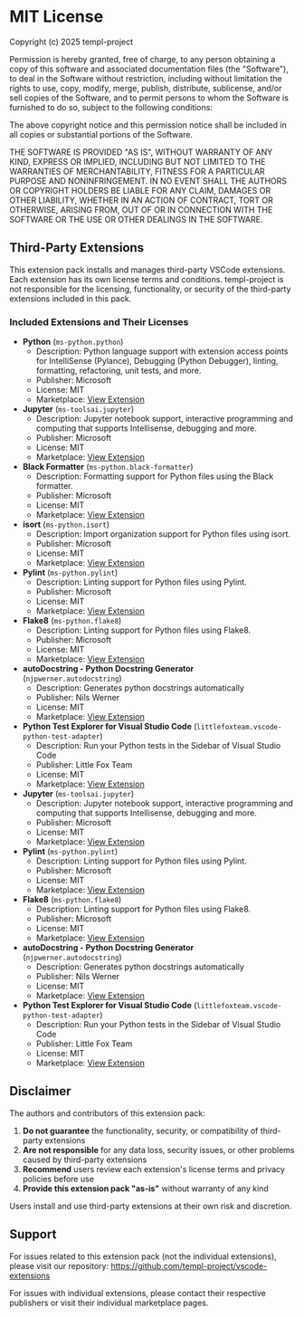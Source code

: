 # MIT License

Copyright (c) 2025 templ-project

Permission is hereby granted, free of charge, to any person obtaining a copy
of this software and associated documentation files (the "Software"), to deal
in the Software without restriction, including without limitation the rights
to use, copy, modify, merge, publish, distribute, sublicense, and/or sell
copies of the Software, and to permit persons to whom the Software is
furnished to do so, subject to the following conditions:

The above copyright notice and this permission notice shall be included in all
copies or substantial portions of the Software.

THE SOFTWARE IS PROVIDED "AS IS", WITHOUT WARRANTY OF ANY KIND, EXPRESS OR
IMPLIED, INCLUDING BUT NOT LIMITED TO THE WARRANTIES OF MERCHANTABILITY,
FITNESS FOR A PARTICULAR PURPOSE AND NONINFRINGEMENT. IN NO EVENT SHALL THE
AUTHORS OR COPYRIGHT HOLDERS BE LIABLE FOR ANY CLAIM, DAMAGES OR OTHER
LIABILITY, WHETHER IN AN ACTION OF CONTRACT, TORT OR OTHERWISE, ARISING FROM,
OUT OF OR IN CONNECTION WITH THE SOFTWARE OR THE USE OR OTHER DEALINGS IN THE
SOFTWARE.

## Third-Party Extensions

This extension pack installs and manages third-party VSCode extensions. Each extension has its own license terms and conditions. templ-project is not responsible for the licensing, functionality, or security of the third-party extensions included in this pack.

### Included Extensions and Their Licenses

- **Python** (`ms-python.python`)
  - Description: Python language support with extension access points for IntelliSense (Pylance), Debugging (Python Debugger), linting, formatting, refactoring, unit tests, and more.
  - Publisher: Microsoft
  - License: MIT
  - Marketplace: [View Extension](https://open-vsx.org/extension/ms-python/python)
- **Jupyter** (`ms-toolsai.jupyter`)
  - Description: Jupyter notebook support, interactive programming and computing that supports Intellisense, debugging and more.
  - Publisher: Microsoft
  - License: MIT
  - Marketplace: [View Extension](https://open-vsx.org/extension/ms-toolsai/jupyter)
- **Black Formatter** (`ms-python.black-formatter`)
  - Description: Formatting support for Python files using the Black formatter.
  - Publisher: Microsoft
  - License: MIT
  - Marketplace: [View Extension](https://open-vsx.org/extension/ms-python/black-formatter)
- **isort** (`ms-python.isort`)
  - Description: Import organization support for Python files using isort.
  - Publisher: Microsoft
  - License: MIT
  - Marketplace: [View Extension](https://open-vsx.org/extension/ms-python/isort)
- **Pylint** (`ms-python.pylint`)
  - Description: Linting support for Python files using Pylint.
  - Publisher: Microsoft
  - License: MIT
  - Marketplace: [View Extension](https://open-vsx.org/extension/ms-python/pylint)
- **Flake8** (`ms-python.flake8`)
  - Description: Linting support for Python files using Flake8.
  - Publisher: Microsoft
  - License: MIT
  - Marketplace: [View Extension](https://open-vsx.org/extension/ms-python/flake8)
- **autoDocstring - Python Docstring Generator** (`njpwerner.autodocstring`)
  - Description: Generates python docstrings automatically
  - Publisher: Nils Werner
  - License: MIT
  - Marketplace: [View Extension](https://open-vsx.org/extension/njpwerner/autodocstring)
- **Python Test Explorer for Visual Studio Code** (`littlefoxteam.vscode-python-test-adapter`)
  - Description: Run your Python tests in the Sidebar of Visual Studio Code
  - Publisher: Little Fox Team
  - License: MIT
  - Marketplace: [View Extension](https://open-vsx.org/extension/littlefoxteam/vscode-python-test-adapter)
- **Jupyter** (`ms-toolsai.jupyter`)
  - Description: Jupyter notebook support, interactive programming and computing that supports Intellisense, debugging and more.
  - Publisher: Microsoft
  - License: MIT
  - Marketplace: [View Extension](https://marketplace.visualstudio.com/items?itemName=ms-toolsai.jupyter)
- **Pylint** (`ms-python.pylint`)
  - Description: Linting support for Python files using Pylint.
  - Publisher: Microsoft
  - License: MIT
  - Marketplace: [View Extension](https://marketplace.visualstudio.com/items?itemName=ms-python.pylint)
- **Flake8** (`ms-python.flake8`)
  - Description: Linting support for Python files using Flake8.
  - Publisher: Microsoft
  - License: MIT
  - Marketplace: [View Extension](https://marketplace.visualstudio.com/items?itemName=ms-python.flake8)
- **autoDocstring - Python Docstring Generator** (`njpwerner.autodocstring`)
  - Description: Generates python docstrings automatically
  - Publisher: Nils Werner
  - License: MIT
  - Marketplace: [View Extension](https://marketplace.visualstudio.com/items?itemName=njpwerner.autodocstring)
- **Python Test Explorer for Visual Studio Code** (`littlefoxteam.vscode-python-test-adapter`)
  - Description: Run your Python tests in the Sidebar of Visual Studio Code
  - Publisher: Little Fox Team
  - License: MIT
  - Marketplace: [View Extension](https://marketplace.visualstudio.com/items?itemName=littlefoxteam.vscode-python-test-adapter)

## Disclaimer

The authors and contributors of this extension pack:

1. **Do not guarantee** the functionality, security, or compatibility of third-party extensions
2. **Are not responsible** for any data loss, security issues, or other problems caused by third-party extensions
3. **Recommend** users review each extension's license terms and privacy policies before use
4. **Provide this extension pack "as-is"** without warranty of any kind

Users install and use third-party extensions at their own risk and discretion.

## Support

For issues related to this extension pack (not the individual extensions), please visit our repository:
https://github.com/templ-project/vscode-extensions

For issues with individual extensions, please contact their respective publishers or visit their individual marketplace pages.
